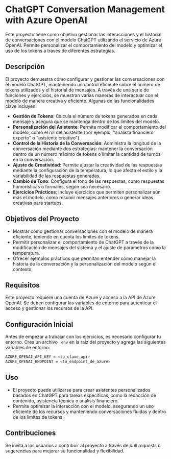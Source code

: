 # ChatGPT Conversation Management with Azure OpenAI

Este proyecto tiene como objetivo gestionar las interacciones y el historial de conversaciones con el modelo ChatGPT utilizando el servicio de Azure OpenAI. Permite personalizar el comportamiento del modelo y optimizar el uso de los tokens a través de diferentes estrategias.

## Descripción

El proyecto demuestra cómo configurar y gestionar las conversaciones con el modelo ChatGPT, manteniendo un control eficiente sobre el número de tokens utilizados y el historial de mensajes. A través de una serie de funciones y ejercicios, se muestran varias maneras de interactuar con el modelo de manera creativa y eficiente. Algunas de las funcionalidades clave incluyen:

- **Gestión de Tokens**: Calcula el número de tokens generados en cada mensaje y asegura que se mantenga dentro de los límites del modelo.
- **Personalización del Asistente**: Permite modificar el comportamiento del modelo, como el rol del asistente (por ejemplo, "analista financiero experto" o "asistente creativo").
- **Control de la Historia de la Conversación**: Administra la longitud de la conversación mediante dos estrategias: mantener la conversación dentro de un número máximo de tokens o limitar la cantidad de turnos en la conversación.
- **Ajuste de Creatividad**: Permite ajustar la creatividad de las respuestas mediante la configuración de la temperatura, lo que afecta el estilo y la variabilidad de las respuestas generadas.
- **Cambio de Tono**: Configura el tono de las respuestas, como respuestas humorísticas o formales, según sea necesario.
- **Ejercicios Prácticos**: Incluye ejercicios que permiten personalizar aún más el modelo, como resumir mensajes anteriores o generar ideas creativas para startups.

## Objetivos del Proyecto

- Mostrar cómo gestionar conversaciones con el modelo de manera eficiente, teniendo en cuenta los límites de tokens.
- Permitir personalizar el comportamiento de ChatGPT a través de la modificación de mensajes del sistema y el ajuste de parámetros como la temperatura.
- Ofrecer ejemplos prácticos que permitan entender cómo manejar la historia de la conversación y la personalización del modelo según el contexto.

## Requisitos

Este proyecto requiere una cuenta de Azure y acceso a la API de Azure OpenAI. Se deben configurar las variables de entorno para autenticar el acceso y gestionar los recursos de la API.

## Configuración Inicial

Antes de empezar a trabajar con los ejercicios, es necesario configurar tu entorno. Crea un archivo `.env` en la raíz del proyecto y agrega las siguientes variables de entorno:

```bash
AZURE_OPENAI_API_KEY = <tu_clave_api>
AZURE_OPENAI_ENDPOINT = <tu_endpoint_de_azure>
```

## Uso

- El proyecto puede utilizarse para crear asistentes personalizados basados en ChatGPT para tareas específicas, como la redacción de contenido, asistencia técnica o análisis financiero.
- Permite optimizar la interacción con el modelo, asegurando un uso eficiente de los recursos y manteniendo conversaciones fluidas y dentro de los límites de tokens.

## Contribuciones

Se invita a los usuarios a contribuir al proyecto a través de *pull requests* o sugerencias para mejorar su funcionalidad y flexibilidad.
